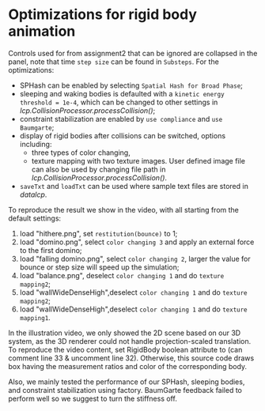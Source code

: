 # Optimizations for rigid body animation 

Controls used for from assignment2 that can be ignored are collapsed in the panel, note that time `step size` can be found in `Substeps`. For the optimizations:
* SPHash can be enabled by selecting `Spatial Hash for Broad Phase`;
* sleeping and waking bodies is defaulted with a `kinetic energy threshold = 1e-4`, which can be changed to other settings in *lcp.CollisionProcessor.processCollision()*;
* constraint stabilization are enabled by `use compliance` and `use Baumgarte`;
* display of rigid bodies after collisions can be switched, options including:
   * three types of color changing,
   * texture mapping with two texture images. User defined image file can also be used by changing file path in *lcp.CollisionProcessor.processCollision()*.
* `saveTxt` and `loadTxt` can be used where sample text files are stored in *datalcp*.

To reproduce the result we show in the video, with all starting from the default settings:
1. load "hithere.png", set `restitution(bounce)` to 1;
2. load "domino.png", select `color changing 3` and apply an external force to the first domino;
3. load "falling domino.png", select `color changing 2`, larger the value for bounce or step size will speed up the simulation;
4. load "balance.png", deselect `color changing 1` and do `texture mapping2`;
5. load "wallWideDenseHigh",deselect `color changing 1` and do `texture mapping2`;
6. load "wallWideDenseHigh",deselect `color changing 1` and do `texture mapping1`.

In the illustration video, we only showed the 2D scene based on our 3D system, as the 3D renderer could not handle projection-scaled translation. To reproduce the video content, set RigidBody boolean attribute to <false> (can comment line 33 & uncomment line 32). Otherwise, this source code draws box having the measurement ratios and color of the corresponding body.

Also, we mainly tested the performance of our SPHash, sleeping bodies, and constraint stabilization using factory. BaumGarte feedback failed to perform well so we suggest to turn the stiffness off. 

